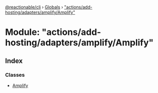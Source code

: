 [@reactionable/cli](../README.md) › [Globals](../globals.md) › ["actions/add-hosting/adapters/amplify/Amplify"](_actions_add_hosting_adapters_amplify_amplify_.md)

# Module: "actions/add-hosting/adapters/amplify/Amplify"

## Index

### Classes

* [Amplify](../classes/_actions_add_hosting_adapters_amplify_amplify_.amplify.md)

